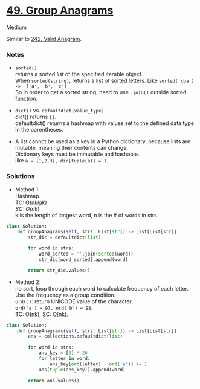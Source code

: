 # [49. Group Anagrams](https://leetcode.com/problems/group-anagrams/description/)

Medium

Similar to [242. Valid Anagram](https://leetcode.com/problems/valid-anagram/description/?envType=study-plan-v2&envId=top-interview-150).

### Notes

- `sorted()`\
  returns a sorted *list* of the specified iterable object.\
  When `sorted(string)`, returns a list of sorted letters. Like `sorted('cba')  ->  ['a', 'b', 'c']`\
  So in order to get a sorted string, need to use `.join()` outside sorted function.

- `dict()` vs. `defaultdict(value_type)`\
  dict() returns `{}`.\
  defaultdict() returns a hashmap with values set to the defined data type in the parentheses.

- A list cannot be used as a key in a Python dictionary, because lists are mutable, meaning their contents can change. \
  Dictionary keys must be immutable and hashable. \
  like `a = [1,2,3], dic[tuple(a)] = 1`.

### Solutions

- Method 1:\
  Hashmap.\
  TC: O(n*klgk)\
  SC: O(n*k)\
  k is the length of longest word, n is the # of words in strs.
```python
class Solution:
    def groupAnagrams(self, strs: List[str]) -> List[List[str]]:
        str_dic = defaultdict(list)

        for word in strs:
            word_sorted = ''.join(sorted(word))
            str_dic[word_sorted].append(word)

        return str_dic.values()
```

- Method 2: \
  no sort, loop through each word to calculate frequency of each letter. \
  Use the frequency as a group condition.\
  `ord(c)`: return UNICODE value of the character.\
  `ord('a') = 97, ord('b') = 98`.\
  TC: O(nk), SC: O(nk).
```python
class Solution:
    def groupAnagrams(self, strs: List[str]) -> List[List[str]]:
        ans = collections.defaultdict(list)

        for word in strs:
            ans_key = [0] * 26
            for letter in word:
                ans_key[ord(letter) - ord('a')] += 1
            ans[tuple(ans_key)].append(word)

        return ans.values()
```
